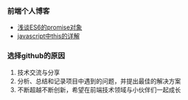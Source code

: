
### 前端个人博客
- [浅谈ES6的promise对象](https://github.com/YuanwuHu/blog/issues/1)
- [javascript中this的详解](https://github.com/YuanwuHu/blog/issues/2)
### 选择github的原因
1. 技术交流与分享
2. 分析、总结和记录项目中遇到的问题，并提出最佳的解决方案
3. 不断超越不断创新，希望在前端技术领域与小伙伴们一起成长
